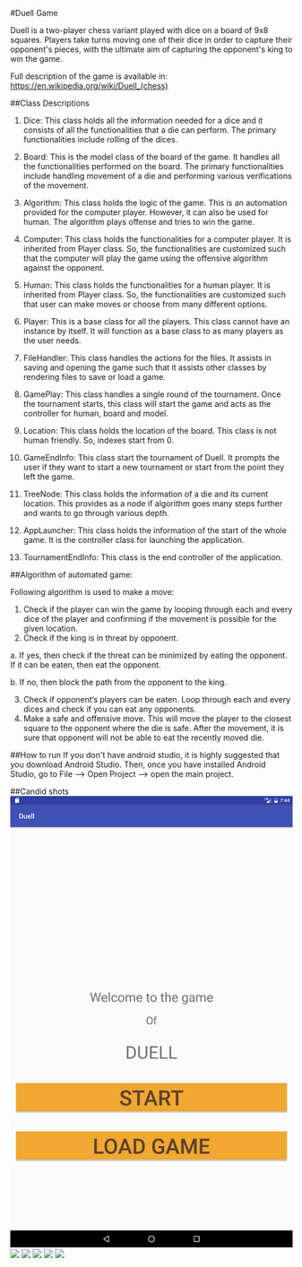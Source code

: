 #Duell Game

Duell is a two-player chess variant played with dice on a board of 9x8 squares. Players take turns moving one of their dice in order to capture their opponent's pieces, with the ultimate aim of capturing the opponent's king to win the game.

Full description of the game is available in: https://en.wikipedia.org/wiki/Duell_(chess)

##Class Descriptions
1.	Dice: 
This class holds all the information needed for a dice and it consists of all the functionalities that a die can perform. The primary functionalities include rolling of the dices.

2.	Board:
This is the model class of the board of the game. It handles all the functionalities performed on the board. The primary functionalities include handling movement of a die and performing various verifications of the movement.

3.	Algorithm:
This class holds the logic of the game. This is an automation provided for the computer player. However, it can also be used for human. The algorithm plays offense and tries to win the game.

4.	Computer:
This class holds the functionalities for a computer player. It is inherited from Player class. So, the functionalities are customized such that the computer will play the game using the offensive algorithm against the opponent. 

5.	Human:
This class holds the functionalities for a human player. It is inherited from Player class. So, the functionalities are customized such that user can make moves or choose from many different options.

6.	Player:
This is a base class for all the players. This class cannot have an instance by itself. It will function as a base class to as many players as the user needs.

7.	FileHandler:
This class handles the actions for the files. It assists in saving and opening the game such that it assists other classes by rendering files to save or load a game.

8.	GamePlay:
This class handles a single round of the tournament. Once the tournament starts, this class will start the game and acts as the controller for human, board and model. 

9.	Location:
This class holds the location of the board. This class is not human friendly. So, indexes start from 0.

10.	GameEndInfo:
This class start the tournament of Duell. It prompts the user if they want to start a new tournament or start from the point they left the game. 

11.	TreeNode:
This class holds the information of a die and its current location. This provides as a node if algorithm goes many steps further and wants to go through various depth.

12.	AppLauncher:
This class holds the information of the start of the whole game. It is the controller class for launching the application.

13.	TournamentEndInfo:
This class is the end controller of the application. 

##Algorithm of automated game:

Following algorithm is used to make a move:

1.	Check if the player can win the game by looping through each and every dice of the player and confirming if the movement is possible for the given location.
2.	Check if the king is in threat by opponent.

a.	If yes, then check if the threat can be minimized by eating the opponent. If it can be eaten, then eat the opponent.

b.	If no, then block the path from the opponent to the king.

3.	Check if opponent’s players can be eaten. Loop through each and every dices and check if you can eat any opponents.
4.	Make a safe and offensive move. This will move the player to the closest square to the opponent where the die is safe. After the movement, it is sure that opponent will not be able to eat the recently moved die.

##How to run
If you don't have android studio, it is highly suggested that you download Android Studio. Then, once you have installed Android Studio, go to File --> Open Project --> open the main project.

##Candid shots
![1](https://github.com/smaharj1/Duell-Android/blob/master/images/1.png?raw=true)
![](https://raw.githubusercontent.com/smaharj1/Duell-Android/blob/master/images/2.png)
![](https://raw.githubusercontent.com/smaharj1/Duell-Android/blob/master/images/3.png)
![](https://raw.githubusercontent.com/smaharj1/Duell-Android/blob/master/images/4.png)
![](https:/raw.githubusercontent.com/smaharj1/Duell-Android/blob/master/images/5.png)
![](https://raw.githubusercontent.com/smaharj1/Duell-Android/blob/master/images/6.png)
